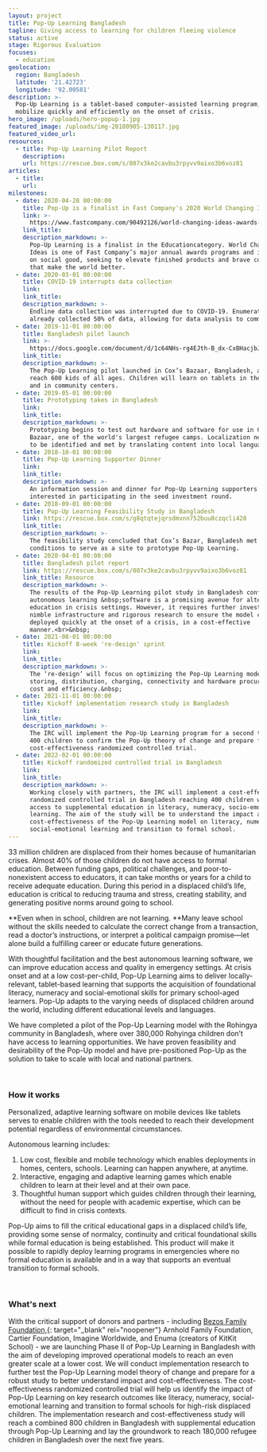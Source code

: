 ```yaml
---
layout: project
title: Pop-Up Learning Bangladesh
tagline: Giving access to learning for children fleeing violence
status: active
stage: Rigorous Evaluation
focuses:
  - education
geolocation:
  region: Bangladesh
  latitude: '21.42723'
  longitude: '92.00581'
description: >-
  Pop-Up Learning is a tablet-based computer-assisted learning program, aimed to
  mobilize quickly and efficiently on the onset of crisis.
hero_image: /uploads/hero-popup-1.jpg
featured_image: /uploads/img-20180905-130117.jpg
featured_video_url:
resources:
  - title: Pop-Up Learning Pilot Report
    description:
    url: https://rescue.box.com/s/807x3ke2cavbu3rpyvv9aixo3b6voz81
articles:
  - title:
    url:
milestones:
  - date: 2020-04-28 00:00:00
    title: Pop-Up is a finalist in Fast Company's 2020 World Changing Ideas.
    link: >-
      https://www.fastcompany.com/90492126/world-changing-ideas-awards-2020-education-finalists-and-honorable-mentions
    link_title:
    description_markdown: >-
      Pop-Up Learning is a finalist in the Educationcategory. World Changing
      Ideas is one of Fast Company’s major annual awards programs and is focused
      on social good, seeking to elevate finished products and brave concepts
      that make the world better.
  - date: 2020-03-01 00:00:00
    title: COVID-19 interrupts data collection
    link:
    link_title:
    description_markdown: >-
      Endline data collection was interrupted due to COVID-19. Enumerators had
      already collected 50% of data, allowing for data analysis to commence.
  - date: 2019-11-01 00:00:00
    title: Bangladesh pilot launch
    link: >-
      https://docs.google.com/document/d/1c64NHs-rg4EJth-B_dx-CxBHacjbJ5rBM5PCYewRPeI/edit?usp=sharing
    link_title:
    description_markdown: >-
      The Pop-Up Learning pilot launched in Cox’s Bazaar, Bangladesh, aiming to
      reach 600 kids of all ages. Children will learn on tablets in their homes
      and in community centers.
  - date: 2019-05-01 00:00:00
    title: Prototyping takes in Bangladesh
    link:
    link_title:
    description_markdown: >-
      Prototyping begins to test out hardware and software for use in Cox's
      Bazaar, one of the world's largest refugee camps. Localization needs begin
      to be identified and met by translating content into local languages.
  - date: 2018-10-01 00:00:00
    title: Pop-Up Learning Supporter Dinner
    link:
    link_title:
    description_markdown: >-
      An information session and dinner for Pop-Up Learning supporters and those
      interested in participating in the seed investment round.
  - date: 2018-09-01 00:00:00
    title: Pop-Up Learning Feasibility Study in Bangladesh
    link: https://rescue.box.com/s/g8qtqtejqrsdmvnn752buu8czqcli428
    link_title:
    description_markdown: >-
      The feasibility study concluded that Cox’s Bazar, Bangladesh met the
      conditions to serve as a site to prototype Pop-Up Learning.
  - date: 2020-04-01 00:00:00
    title: Bangladesh pilot report
    link: https://rescue.box.com/s/807x3ke2cavbu3rpyvv9aixo3b6voz81
    link_title: Resource
    description_markdown: >-
      The results of the Pop-Up Learning pilot study in Bangladesh confirm that
      autonomous learning &nbsp;software is a promising avenue for alternative
      education in crisis settings. However, it requires further investment in
      nimble infrastructure and rigorous research to ensure the model can be
      deployed quickly at the onset of a crisis, in a cost-effective
      manner.<br>&nbsp;
  - date: 2021-08-01 00:00:00
    title: Kickoff 8-week 're-design' sprint
    link:
    link_title:
    description_markdown: >-
      The ‘re-design’ will focus on optimizing the Pop-Up Learning model for
      storing, distribution, charging, connectivity and hardware procurement for
      cost and efficiency.&nbsp;
  - date: 2021-11-01 00:00:00
    title: Kickoff implementation research study in Bangladesh
    link:
    link_title:
    description_markdown: >-
      The IRC will implement the Pop-Up Learning program for a second time with
      400 children to confirm the Pop-Up theory of change and prepare for the
      cost-effectiveness randomized controlled trial.
  - date: 2022-02-01 00:00:00
    title: Kickoff randomized controlled trial in Bangladesh
    link:
    link_title:
    description_markdown: >-
      Working closely with partners, the IRC will implement a cost-effectiveness
      randomized controlled trial in Bangladesh reaching 400 children with
      access to supplemental education in literacy, numeracy, socio-emotional
      learning. The aim of the study will be to understand the impact and
      cost-effectiveness of the Pop-Up Learning model on literacy, numeracy,
      social-emotional learning and transition to formal school.
---
```


33 million children are displaced from their homes because of humanitarian crises. Almost 40% of those children do not have access to formal education. Between funding gaps, political challenges, and poor-to-nonexistent access to educators, it can take months or years for a child to receive adequate education. During this period in a displaced child’s life, education is critical to reducing trauma and stress, creating stability, and generating positive norms around going to school.

**Even when in school, children are not learning.&nbsp;**Many leave school without the skills needed to calculate the correct change from a transaction, read a doctor’s instructions, or interpret a political campaign promise—let alone build a fulfilling career or educate future generations.&nbsp;

With thoughtful facilitation and the best autonomous learning software, we can improve education access and quality in emergency settings. At crisis onset and at a low cost-per-child, Pop-Up Learning aims to deliver locally-relevant, tablet-based learning that supports the acquisition of foundational literacy, numeracy and social-emotional skills for primary school-aged learners. Pop-Up adapts to the varying needs of displaced children around the world, including different educational levels and languages.

We have completed a pilot of the Pop-Up Learning model with the Rohingya community in Bangladesh, where over 380,000 Rohyinga children don’t have access to learning opportunities. We have proven feasibility and desirability of the Pop-Up model and have pre-positioned Pop-Up as the solution to take to scale with local and national partners.

&nbsp;

### How it works

Personalized, adaptive learning software on mobile devices like tablets serves to enable children with the tools needed to reach their development potential regardless of environmental circumstances.

Autonomous learning includes:

1. Low cost, flexible and mobile technology which enables deployments in homes, centers, schools. Learning can happen anywhere, at anytime.
2. Interactive, engaging and adaptive learning games which enable children to learn at their level and at their own pace.
3. Thoughtful human support which guides children through their learning, without the need for people with academic expertise, which can be difficult to find in crisis contexts.

Pop-Up aims to fill the critical educational gaps in a displaced child’s life, providing some sense of normalcy, continuity and critical foundational skills while formal education is being established. This product will make it possible to rapidly deploy learning programs in emergencies where no formal education is available and in a way that supports an eventual transition to formal schools.

&nbsp;

### What's next

With the critical support of donors and partners - including [Bezos Family Foundation,](https://www.bezosfamilyfoundation.org/){: target="_blank" rel="noopener"} Arnhold Family Foundation, Cartier Foundation, Imagine Worldwide, and Enuma (creators of KitKit School) - we are launching Phase II of Pop-Up Learning in Bangladesh with the aim of developing improved operational models to reach an even greater scale at a lower cost. We will conduct implementation research to further test the Pop-Up Learning model theory of change and prepare for a robust study to better understand impact and cost-effectiveness. The cost-effectiveness randomized controlled trial will help us identify the impact of Pop-Up Learning on key research outcomes like literacy, numeracy, social-emotional learning and transition to formal schools for high-risk displaced children. The implementation research and cost-effectiveness study will reach a combined 800 children in Bangladesh with supplemental education through Pop-Up Learning and lay the groundwork to reach 180,000 refugee children in Bangladesh over the next five years.&nbsp;
